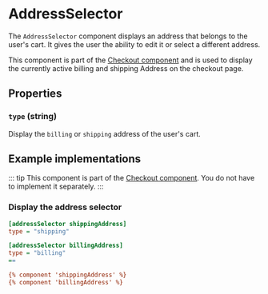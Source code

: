 # AddressSelector



The `AddressSelector` component displays an address that belongs to the user's cart. It gives  the user the 
ability to edit it or select a different address.

This component is part of the [Checkout component](./checkout.md) and is used to display the currently active billing and shipping 
Address on the checkout page. 
 
## Properties

### `type` (string)

Display the `billing` or `shipping` address of the user's cart. 

## Example implementations

::: tip 
This component is part of the [Checkout component](./checkout.md). You do not have to implement it separately.
::: 

### Display the address selector

```ini
[addressSelector shippingAddress]
type = "shipping"

[addressSelector billingAddress]
type = "billing"
==

{% component 'shippingAddress' %}
{% component 'billingAddress' %}
```
